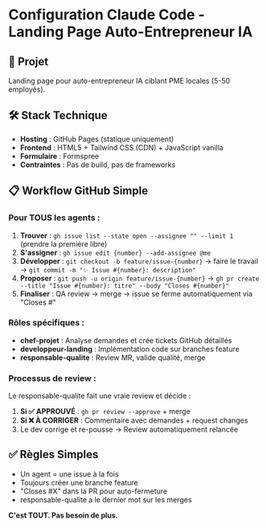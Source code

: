 # Configuration Claude Code - Landing Page Auto-Entrepreneur IA

## 🎯 Projet
Landing page pour auto-entrepreneur IA ciblant PME locales (5-50 employés).

## 🛠️ Stack Technique
- **Hosting** : GitHub Pages (statique uniquement)
- **Frontend** : HTML5 + Tailwind CSS (CDN) + JavaScript vanilla
- **Formulaire** : Formspree
- **Contraintes** : Pas de build, pas de frameworks

## 📋 Workflow GitHub Simple

### Pour TOUS les agents :
1. **Trouver** : `gh issue list --state open --assignee "" --limit 1` (prendre la première libre)
2. **S'assigner** : `gh issue edit {number} --add-assignee @me`
3. **Développer** : `git checkout -b feature/issue-{number}` → faire le travail → `git commit -m "✨ Issue #{number}: description"`
4. **Proposer** : `git push -u origin feature/issue-{number}` → `gh pr create --title "Issue #{number}: titre" --body "Closes #{number}"`
5. **Finaliser** : QA review → merge → issue se ferme automatiquement via "Closes #"

### Rôles spécifiques :
- **chef-projet** : Analyse demandes et crée tickets GitHub détaillés
- **developpeur-landing** : Implémentation code sur branches feature
- **responsable-qualite** : Review MR, valide qualité, merge

### Processus de review :
Le responsable-qualite fait une vraie review et décide :
1. **Si ✅ APPROUVÉ** : `gh pr review --approve` + merge
2. **Si ❌ À CORRIGER** : Commentaire avec demandes + request changes
3. Le dev corrige et re-pousse → Review automatiquement relancée

## ✅ Règles Simples
- Un agent = une issue à la fois
- Toujours créer une branche feature
- "Closes #X" dans la PR pour auto-fermeture
- responsable-qualite a le dernier mot sur les merges

**C'est TOUT. Pas besoin de plus.**